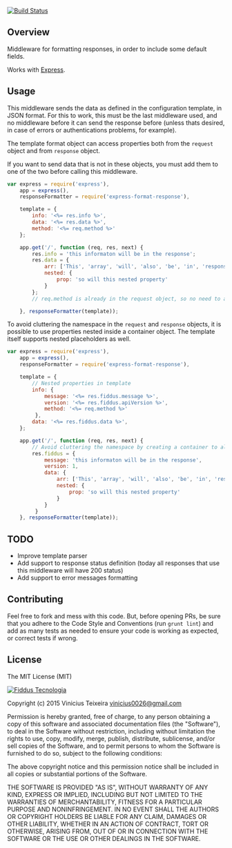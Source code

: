 [![Build Status](https://travis-ci.org/fiddus/express-format-response.svg?branch=master)](https://travis-ci.org/fiddus/express-format-response)

## Overview

Middleware for formatting responses, in order to include some default fields.

Works with [Express](https://github.com/visionmedia/express).

## Usage

This middleware sends the data as defined in the configuration template, in JSON format. For this to work, this must be the last
middleware used, and no middleware before it can send the response before (unless thats desired, in case of errors or
authentications problems, for example).

The template format object can access properties both from the `request` object and from `response` object.

If you want to send data that is not in these objects, you must add them to one of the two before calling this middleware.

```javascript
var express = require('express'),
    app = express(),
    responseFormatter = require('express-format-response'),

    template = {
        info: '<%= res.info %>',
        data: '<%= res.data %>',
        method: '<%= req.method %>'
    };

    app.get('/', function (req, res, next) {
        res.info = 'this informaton will be in the response';
        res.data = {
            arr: ['This', 'array', 'will', 'also', 'be', 'in', 'response'],
            nested: {
                prop: 'so will this nested property'
            }
        };
        // req.method is already in the request object, so no need to add it here.

    }, responseFormatter(template));
```

To avoid cluttering the namespace in the `request` and `response` objects, it is possible to use properties nested
inside a container object. The template itself supports nested placeholders as well.

```javascript
var express = require('express'),
    app = express(),
    responseFormatter = require('express-format-response'),

    template = {
        // Nested properties in template
        info: {
            message: '<%= res.fiddus.message %>',
            version: '<%= res.fiddus.apiVersion %>',
            method: '<%= req.method %>'
         },
        data: '<%= res.fiddus.data %>',
    };

    app.get('/', function (req, res, next) {
        // Avoid cluttering the namespace by creating a container to all the data to be passed to template
        res.fiddus = {
            message: 'this informaton will be in the response',
            version: 1,
            data: {
                arr: ['This', 'array', 'will', 'also', 'be', 'in', 'response'],
                nested: {
                    prop: 'so will this nested property'
                }
            }
         }
    }, responseFormatter(template));
```

## TODO

- Improve template parser
- Add support to response status definition (today all responses that use this middleware will have 200 status)
- Add support to error messages formatting

## Contributing

Feel free to fork and mess with this code. But, before opening PRs, be sure that you adhere to the Code Style and Conventions
(run `grunt lint`) and add as many tests as needed to ensure your code is working as expected, or correct tests if wrong.

## License

The MIT License (MIT)

[![Fiddus Tecnologia](http://fiddus.com.br/assets/img/logo-site.png)](http://fiddus.com.br)

Copyright (c) 2015 Vinicius Teixeira vinicius0026@gmail.com

Permission is hereby granted, free of charge, to any person obtaining a copy
of this software and associated documentation files (the "Software"), to deal
in the Software without restriction, including without limitation the rights
to use, copy, modify, merge, publish, distribute, sublicense, and/or sell
copies of the Software, and to permit persons to whom the Software is
furnished to do so, subject to the following conditions:

The above copyright notice and this permission notice shall be included in
all copies or substantial portions of the Software.

THE SOFTWARE IS PROVIDED "AS IS", WITHOUT WARRANTY OF ANY KIND, EXPRESS OR
IMPLIED, INCLUDING BUT NOT LIMITED TO THE WARRANTIES OF MERCHANTABILITY,
FITNESS FOR A PARTICULAR PURPOSE AND NONINFRINGEMENT. IN NO EVENT SHALL THE
AUTHORS OR COPYRIGHT HOLDERS BE LIABLE FOR ANY CLAIM, DAMAGES OR OTHER
LIABILITY, WHETHER IN AN ACTION OF CONTRACT, TORT OR OTHERWISE, ARISING FROM,
OUT OF OR IN CONNECTION WITH THE SOFTWARE OR THE USE OR OTHER DEALINGS IN
THE SOFTWARE.